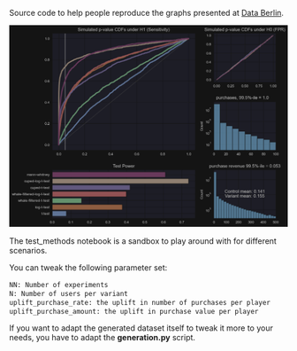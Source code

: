 Source code to help people reproduce the graphs presented at [Data Berlin](https://www.linkedin.com/posts/business-intelligence-berlin_in-the-summertime-we-do-another-meetup-activity-7216443318962974721-4x-4/).

![Statistical power with 80k Users and 10% uplift](/assets/img.png)

The test_methods notebook is a sandbox to play around with for different scenarios.

You can tweak the following parameter set:

```
NN: Number of experiments
N: Number of users per variant
uplift_purchase_rate: the uplift in number of purchases per player
uplift_purchase_amount: the uplift in purchase value per player
```

If you want to adapt the generated dataset itself to tweak it more to your needs, you have to adapt the **generation.py** script.

